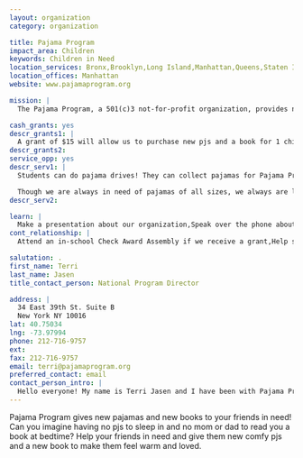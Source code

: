 ```yaml
---
layout: organization
category: organization

title: Pajama Program
impact_area: Children
keywords: Children in Need
location_services: Bronx,Brooklyn,Long Island,Manhattan,Queens,Staten Island,Greater New York,Outside NYC
location_offices: Manhattan
website: www.pajamaprogram.org

mission: |
  The Pajama Program, a 501(c)3 not-for-profit organization, provides new, warm pajamas and books to needy children in the United States, and around the world, many who are waiting and hoping to be adopted. These are youngsters who may not know the comforts of a mother or father to tuck them into a cozy bed and read them a bedtime story. Too many have been abandoned, most deprived of any love at all.  Our mission is to provide a loving environment for children who have lived through a great deal of hurt in their young lives to give them hope for a better tomorrow. The program identifies key institutions in major cities in the U.S. and other countries where children are living temporarily as they wait and hope for adoption.

cash_grants: yes
descr_grants1: |
  A grant of $15 will allow us to purchase new pjs and a book for 1 child, and $125 helps us to buy books and pajamas for 10 children!
descr_grants2: 
service_opp: yes
descr_serv1: |
  Students can do pajama drives! They can collect pajamas for Pajama Program and we will send them out to their friends in need in NYC and beyond.

  Though we are always in need of pajamas of all sizes, we always are lacking in teen sizes for these are kids that are unfortunately overlooked. In children sizes 14 and up and ALL adult sizes. Thank you so much from the bottom of our hearts!!!
descr_serv2: 

learn: |
  Make a presentation about our organization,Speak over the phone about our work
cont_relationship: |
  Attend an in-school Check Award Assembly if we receive a grant,Help students tell local newspapers and media about their grant and/or project with us

salutation: .
first_name: Terri
last_name: Jasen
title_contact_person: National Program Director

address: |
  34 East 39th St. Suite B  
  New York NY 10016
lat: 40.75034
lng: -73.97994
phone: 212-716-9757
ext: 
fax: 212-716-9757
email: terri@pajamaprogram.org
preferred_contact: email
contact_person_intro: |
  Hello everyone! My name is Terri Jasen and I have been with Pajama Program for 7 years now and have been working with Common Cents schools for 5 years. I love how the kids are so generous with their time and hearts to help their friends in need. We serve so many needy children and our work never ends, but with the help from kids like you, it brings a smile to our faces and makes us work even harder to collect more pjs and books. Thank you  so much everyone for everything you do!!!
---
```

Pajama Program gives new pajamas and new books to your friends in need! Can you imagine having no pjs to sleep in and no mom or dad to read you a book at bedtime? Help your friends in need and give them new comfy pjs and a new book to make them feel warm and loved.